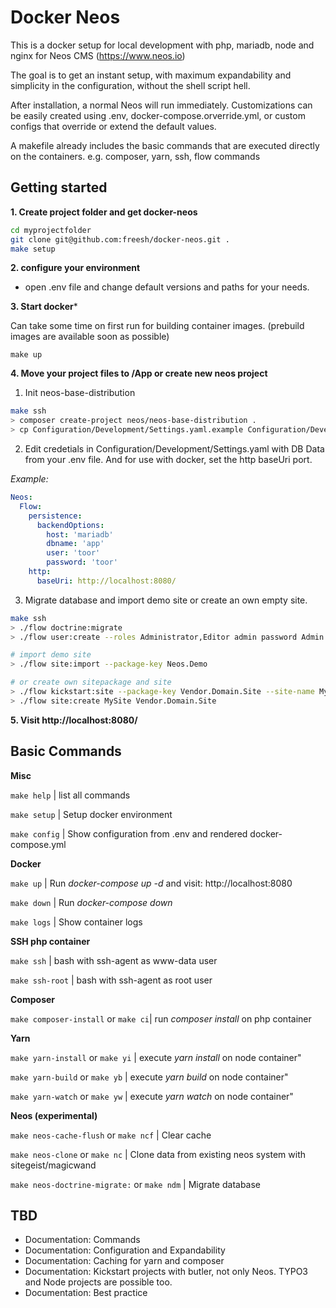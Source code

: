 # Docker Neos

This is a docker setup for local development with php, mariadb, node and nginx for Neos CMS (https://www.neos.io)

The goal is to get an instant setup, with maximum expandability and simplicity in the configuration, without the shell script hell.

After installation, a normal Neos will run immediately. Customizations can be easily created using .env, docker-compose.orverride.yml, or custom configs that override or extend the default values.

A makefile already includes the basic commands that are executed directly on the containers. e.g. composer, yarn, ssh, flow commands

## Getting started

**1. Create project folder and get docker-neos**

```bash
cd myprojectfolder
git clone git@github.com:freesh/docker-neos.git .
make setup
```
**2. configure your environment**

- open .env file and change default versions and paths for your needs.

**3. Start docker***

Can take some time on first run for building container images. (prebuild images are available soon as possible)

```
make up
```

**4. Move your project files to /App or create new neos project**

1. Init neos-base-distribution
```bash
make ssh
> composer create-project neos/neos-base-distribution .
> cp Configuration/Development/Settings.yaml.example Configuration/Development/Settings.yaml
```

2. Edit credetials in Configuration/Development/Settings.yaml with DB Data from your .env file. And for use with docker, set the http baseUri port.

_Example:_

```yaml
Neos:
  Flow:
    persistence:
      backendOptions:
        host: 'mariadb'
        dbname: 'app'
        user: 'toor'
        password: 'toor'
    http:
      baseUri: http://localhost:8080/
```
3. Migrate database and import demo site or create an own empty site.

```bash
make ssh
> ./flow doctrine:migrate
> ./flow user:create --roles Administrator,Editor admin password Admin User

# import demo site
> ./flow site:import --package-key Neos.Demo

# or create own sitepackage and site
> ./flow kickstart:site --package-key Vendor.Domain.Site --site-name MySite
> ./flow site:create MySite Vendor.Domain.Site
```
**5. Visit http://localhost:8080/**

## Basic Commands

**Misc**

```make help``` | list all commands

```make setup``` | Setup docker environment

```make config``` | Show configuration from .env and rendered docker-compose.yml

**Docker**

```make up``` | Run _docker-compose up -d_ and visit: http://localhost:8080

```make down``` | Run _docker-compose down_

```make logs``` | Show container logs

**SSH php container**

```make ssh``` | bash with ssh-agent as www-data user

```make ssh-root``` | bash with ssh-agent as root user

**Composer**

```make composer-install``` or ```make ci```| run _composer install_ on php container

**Yarn**

```make yarn-install``` or ```make yi``` | execute _yarn install_ on node container"

```make yarn-build``` or ```make yb``` | execute _yarn build_ on node container"

```make yarn-watch``` or ```make yw``` | execute _yarn watch_ on node container"

**Neos (experimental)**

```make neos-cache-flush``` or ```make ncf``` | Clear cache

```make neos-clone``` or ```make nc``` | Clone data from existing neos system with sitegeist/magicwand

```make neos-doctrine-migrate:``` or ```make ndm``` | Migrate database


## TBD

- Documentation: Commands
- Documentation: Configuration and Expandability
- Documentation: Caching for yarn and composer
- Documentation: Kickstart projects with butler, not only Neos. TYPO3 and Node projects are possible too.
- Documentation: Best practice
